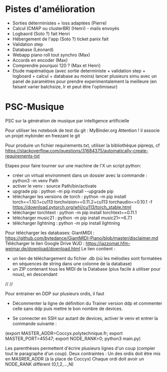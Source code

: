 # Pistes d'amélioration
- Sorties déterministes + loss adaptées (Pierre)
- Calcul (CMAP ou clusterBR) (Henri) - mails envoyés
- Logbaord (Soto ?) fait Henri
- Hébergement de l'app (Soto ?) ticket panix fait
- Validation step
- Database (Léonard)
- Webapp piano roll tout synchro (Max)
- Accords en encoder (Max)
- Comprendre pourquoi 120 ? (Max et Henri)
- Etude mapématique (avec sortie deterministe + validation step + logboard + calcul + database  au moins) lancer plusieurs simu avec un panel de paramètres pour prendre experimentalement la meilleure (en faisant varier batchsize, lr et peut être l'optimiseur)




# PSC-Musique
PSC sur la génération de musique par intelligence artificielle

Pour utiliser les notebook de test du git : MyBinder.org Attention ! il associe un projet mybinder en freezant le git

Pour produire un fichier requirements.txt, utiliser la bibliothèque pipreqs, cf https://stackoverflow.com/questions/31684375/automatically-create-requirements-txt


Etapes pour faire tourner sur une machine de l'X un script python:
- créer un virtual environment dans un dossier avec la commande : python3 -m venv Path
- activer le venv : source Path/bin/activate
- upgrade pip : python -m pip install --upgrade pip
- télécharger les versions de torch : python -m pip install torch==1.10.1+cu113 torchvision==0.11.2+cu113 torchaudio==0.10.1 -f https://download.pytorch.org/whl/cu113/torch_stable.html
- télécharger torchtext : python -m pip install torchtext==0.11.1
- télécharger music21 : python -m pip install music21==6.7.1
- télécharger lightning : python -m pip install lightning


Pour télécharger les databases:
GiantMIDI : https://github.com/bytedance/GiantMIDI-Piano/blob/master/disclaimer.md
Télécharger le lien Google Drive
WJD : https://jazzomat.hfm-weimar.de/download/download.html
Le lien contient : 
- un lien de téléchargement du fichier .db (où les mélodies sont formatées en séquences de string dans une colonne de la database)
- un ZIP contenant tous les MIDI de la Database (plus facile à utiliser pour nous), en descendant


//
//

Pour entrainer en DDP sur plusieurs ordis, il faut
- Décommenter la ligne de définition du Trainer version ddp et commenter celle sans ddp puis mettre le bon nombre de devices.


- Se connecter en SSH sur autant de devices, activer le venv et entrer la commande suivante :

(export MASTER_ADDR=Coccyx.polytechnique.fr;
export MASTER_PORT=45547;
export NODE_RANK=0;
python3 main.py)

Les parenthèses permettent d'écrire plusieurs lignes d'un coup (compier tout le paragraphe d'un coup). Deux contraintes :
Un des ordis doit être mis en MASRER_ADDR (à la place de Coccyx)
Chaque ordi doit avoir un NODE_RANK différent (0,1,2,...,N)

